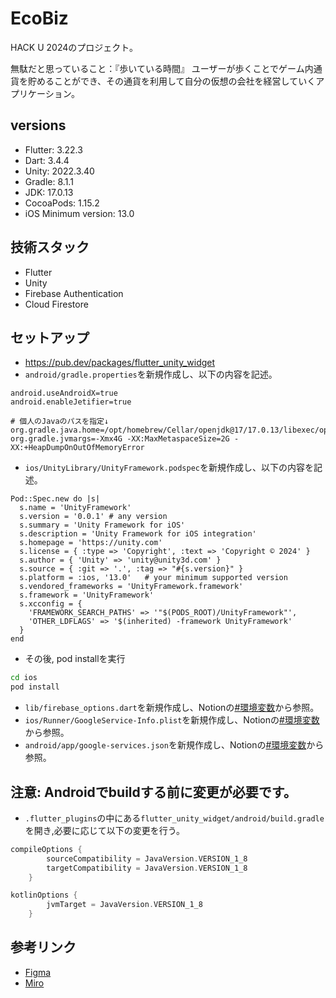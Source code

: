 # EcoBiz
HACK U 2024のプロジェクト。

無駄だと思っていること：『歩いている時間』
ユーザーが歩くことでゲーム内通貨を貯めることができ、その通貨を利用して自分の仮想の会社を経営していくアプリケーション。

## versions
- Flutter: 3.22.3
- Dart: 3.4.4
- Unity: 2022.3.40
- Gradle: 8.1.1
- JDK: 17.0.13
- CocoaPods: 1.15.2
- iOS Minimum version: 13.0

## 技術スタック
- Flutter
- Unity
- Firebase Authentication
- Cloud Firestore

## セットアップ
- https://pub.dev/packages/flutter_unity_widget
- `android/gradle.properties`を新規作成し、以下の内容を記述。
```gradle.properties
android.useAndroidX=true
android.enableJetifier=true

# 個人のJavaのパスを指定↓
org.gradle.java.home=/opt/homebrew/Cellar/openjdk@17/17.0.13/libexec/openjdk.jdk/Contents/Home
org.gradle.jvmargs=-Xmx4G -XX:MaxMetaspaceSize=2G -XX:+HeapDumpOnOutOfMemoryError
```
- `ios/UnityLibrary/UnityFramework.podspec`を新規作成し、以下の内容を記述。
```UnityFramework.podspec
Pod::Spec.new do |s|
  s.name = 'UnityFramework'
  s.version = '0.0.1' # any version
  s.summary = 'Unity Framework for iOS'
  s.description = 'Unity Framework for iOS integration'
  s.homepage = 'https://unity.com'
  s.license = { :type => 'Copyright', :text => 'Copyright © 2024' }
  s.author = { 'Unity' => 'unity@unity3d.com' }
  s.source = { :git => '.', :tag => "#{s.version}" }
  s.platform = :ios, '13.0'   # your minimum supported version
  s.vendored_frameworks = 'UnityFramework.framework'
  s.framework = 'UnityFramework'
  s.xcconfig = {
    'FRAMEWORK_SEARCH_PATHS' => '"$(PODS_ROOT)/UnityFramework"',
    'OTHER_LDFLAGS' => '$(inherited) -framework UnityFramework'
  }
end
```

- その後, pod installを実行
```bash
cd ios
pod install
```

- `lib/firebase_options.dart`を新規作成し、Notionの[#環境変数](https://www.notion.so/14a15180284f802fb3b5c5e16d5eb783?pvs=4)から参照。
- `ios/Runner/GoogleService-Info.plist`を新規作成し、Notionの[#環境変数](https://www.notion.so/14a15180284f802fb3b5c5e16d5eb783?pvs=4)から参照。
- `android/app/google-services.json`を新規作成し、Notionの[#環境変数](https://www.notion.so/14a15180284f802fb3b5c5e16d5eb783?pvs=4)から参照。

## 注意: Androidでbuildする前に変更が必要です。
- `.flutter_plugins`の中にある`flutter_unity_widget/android/build.gradle`を開き,必要に応じて以下の変更を行う。
  
```build.gradle
compileOptions {
        sourceCompatibility = JavaVersion.VERSION_1_8
        targetCompatibility = JavaVersion.VERSION_1_8
    }

kotlinOptions {
        jvmTarget = JavaVersion.VERSION_1_8
    }
```

## 参考リンク
- [Figma](https://www.figma.com/design/7bmruFMTucvrdtZbTUK9uk/UI%E8%A8%AD%E8%A8%88?node-id=0-1&t=ip9rzQ75xjwzcnW6-1)
- [Miro](https://miro.com/app/board/uXjVLGGoy8c=/?share_link_id=227586627554)
